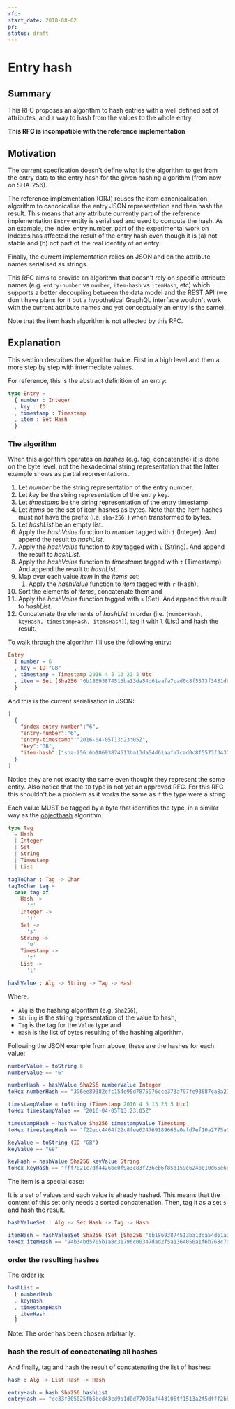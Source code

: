 ```yaml
---
rfc:
start_date: 2018-08-02
pr:
status: draft
---
```


# Entry hash

## Summary

This RFC proposes an algorithm to hash entries with a well defined set of
attributes, and a way to hash from the values to the whole entry.

**This RFC is incompatible with the reference implementation**

## Motivation

The current specfication doesn't define what is the algorithm to get from the
entry data to the entry hash for the given hashing algorithm (from now on
SHA-256).

The reference implementation (ORJ) reuses the item canonicalisation
algorithm to canonicalise the entry JSON representation and then hash the
result. This means that any attribute currently part of the reference
implementation `Entry` entity is serialised and used to compute the hash. As
an example, the index entry number, part of the experimental work on Indexes
has affected the result of the entry hash even though it is (a) not stable and
(b) not part of the real identity of an entry.

Finally, the current implementation relies on JSON and on the attribute names
serialised as strings.

This RFC aims to provide an algorithm that doesn't rely on specific attribute
names (e.g. `entry-number` vs `number`, `item-hash` vs `itemHash`, etc) which
supports a better decoupling between the data model and the REST API (we don't
have plans for it but a hypothetical GraphQL interface wouldn't work with the
current attribute names and yet conceptually an entry is the same).

Note that the item hash algorithm is not affected by this RFC.

## Explanation

This section describes the algorithm twice. First in a high level and then a
more step by step with intermediate values.

For reference, this is the abstract definition of an entry:

```elm
type Entry =
  { number : Integer
  , key : ID
  , timestamp : Timestamp
  , item : Set Hash
  }
```

### The algorithm

When this algorithm operates on _hashes_ (e.g. tag, concatenate) it is done on
the byte level, not the hexadecimal string representation that the latter
example shows as partial representations.

1. Let _number_ be the string representation of the entry number.
2. Let _key_ be the string representation of the entry key.
3. Let _timestamp_ be the string representation of the entry timestamp.
4. Let _items_ be the set of item hashes as bytes. Note that
   the item hashes must not have the prefix (i.e. `sha-256:`) when transformed to
   bytes.
5. Let _hashList_ be an empty list.
6. Apply the _hashValue_ function to _number_ tagged with `i` (Integer). And
   append the result to _hashList_.
7. Apply the _hashValue_ function to _key_ tagged with `u` (String). And
   append the result to _hashList_.
8. Apply the _hashValue_ function to _timestamp_ tagged with `t` (Timestamp). And
   append the result to _hashList_.
9. Map over each value _item_ in the _items_ set:
   1. Apply the _hashValue_ function to _item_ tagged with `r` (Hash).
10. Sort the elements of _items_, concatenate them and
11. Apply the _hashValue_ function tagged with `s` (Set). And append the result
    to _hashList_.
12. Concatenate the elements of _hashList_ in order (i.e. `[numberHash,
    keyHash, timestampHash, itemsHash]`), tag it with `l` (List) and hash the result.


To walk through the algorithm I'll use the following entry:

```elm
Entry
  { number = 6
  , key = ID "GB"
  , timestamp = Timestamp 2016 4 5 13 23 5 Utc
  , item = Set [Sha256 "6b18693874513ba13da54d61aafa7cad0c8f5573f3431d6f1c04b07ddb27d6bb"]
  }
```

And this is the current serialisation in JSON:

```json
[
  {
    "index-entry-number":"6",
    "entry-number":"6",
    "entry-timestamp":"2016-04-05T13:23:05Z",
    "key":"GB",
    "item-hash":["sha-256:6b18693874513ba13da54d61aafa7cad0c8f5573f3431d6f1c04b07ddb27d6bb"]
  }
]
```

Notice they are not exaclty the same even thought they represent the same
entity. Also notice that the `ID` type is not yet an approved RFC. For this
RFC this shouldn't be a problem as it works the same as if the type were a
string.

Each value MUST be tagged by a byte that identifies the type, in a similar way
as the [objecthash](https://github.com/benlaurie/objecthash) algorithm.

```elm
type Tag
  = Hash
  | Integer
  | Set
  | String
  | Timestamp
  | List

tagToChar : Tag -> Char
tagToChar tag =
  case tag of
    Hash ->
      'r'
    Integer ->
      'i'
    Set ->
      's'
    String ->
      'u'
    Timestamp ->
      't'
    List ->
      'l'
```

```elm
hashValue : Alg -> String -> Tag -> Hash
```

Where:

* `Alg` is the hashing algorithm (e.g. `Sha256`),
* `String` is the string representation of the value to hash,
* `Tag` is the tag for the `Value` type and
* `Hash` is the list of bytes resulting of the hashing algorithm.

Following the JSON example from above, these are the hashes for each value:

```elm
numberValue = toString 6
numberValue == "6"

numberHash = hashValue Sha256 numberValue Integer
toHex numberHash == "396ee89382efc154e95d7875976cce373a797fe93687ca8a27589116644c4bcd"
```

```elm
timestampValue = toString (Timestamp 2016 4 5 13 23 5 Utc)
toHex timestampValue == "2016-04-05T13:23:05Z"

timestampHash = hashValue Sha256 timestampValue Timestamp
toHex timestampHash == "f22ecc4464f22c8fee624769189665a0afd7ef10a2775a000082c47cbd9f6419"
```

```elm
keyValue = toString (ID "GB")
keyValue == "GB"

keyHash = hashValue Sha256 keyValue String
toHex keyHash == "fff7021c7df4426be0f9a3c83f236eb6f85d159e624b010d65e6dde267889c21"
```

The item is a special case:

It is a set of values and each value is already hashed. This means that the
content of this set only needs a sorted concatenation. Then, tag it as a set
`s` and hash the result.

```elm
hashValueSet : Alg -> Set Hash -> Tag -> Hash

itemHash = hashValueSet Sha256 (Set [Sha256 "6b18693874513ba13da54d61aafa7cad0c8f5573f3431d6f1c04b07ddb27d6bb"]) Hash
toHex itemHash == "94b34bd5705b1a8c31796c00347dad2f5a1364050a1f6b768c7ac289502f62ce"
```

### order the resulting hashes

The order is:

```elm
hashList =
  [ numberHash
  , keyHash
  , timestampHash
  , itemHash
  ]
```

Note: The order has been chosen arbitrarily.

### hash the result of concatenating all hashes

And finally, tag and hash the result of concatenating the list of hashes:

```elm
hash : Alg -> List Hash -> Hash

entryHash = hash Sha256 hashList
entryHash == "cc33f805025fb5bcd43cd9a1d0d77093af443106ff1513a2f5dfff2b81ae4fd3"
```
